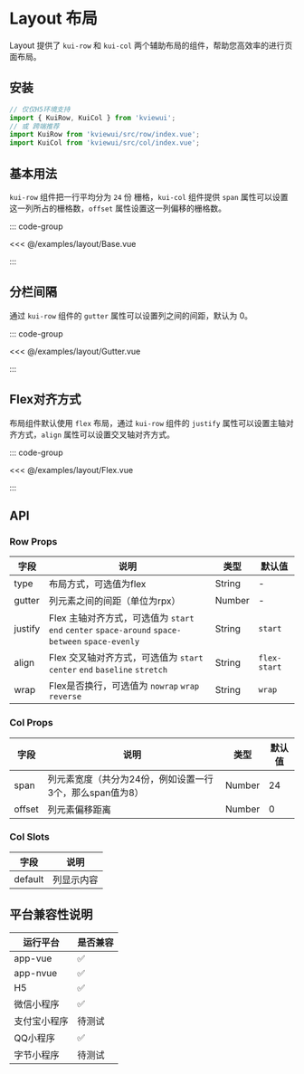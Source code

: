 # Layout 布局

Layout 提供了 `kui-row` 和 `kui-col` 两个辅助布局的组件，帮助您高效率的进行页面布局。

<!--@include: ./tips/introduce.md-->

<TipsIntroduce />

## 安装
```ts
// 仅仅H5环境支持
import { KuiRow, KuiCol } from 'kviewui';
// 或 跨端推荐
import KuiRow from 'kviewui/src/row/index.vue';
import KuiCol from 'kviewui/src/col/index.vue';
```

## 基本用法

`kui-row` 组件把一行平均分为 `24` 份 栅格，`kui-col` 组件提供 `span` 属性可以设置这一列所占的栅格数，`offset` 属性设置这一列偏移的栅格数。

<!-- <show-code com-type="layout" com-show-type="base" /> -->
::: code-group

<<< @/examples/layout/Base.vue

:::

## 分栏间隔

通过 `kui-row` 组件的 `gutter` 属性可以设置列之间的间距，默认为 0。

<!-- <show-code com-type="layout" com-show-type="gutter" /> -->
::: code-group

<<< @/examples/layout/Gutter.vue

:::

## Flex对齐方式

布局组件默认使用 `flex` 布局，通过 `kui-row` 组件的 `justify` 属性可以设置主轴对齐方式，`align` 属性可以设置交叉轴对齐方式。

<!-- <show-code com-type="layout" com-show-type="flex" /> -->
::: code-group

<<< @/examples/layout/Flex.vue

:::

## API

### Row Props

| 字段 | 说明 | 类型 | 默认值
|----- | ----- | ----- | ----- 
| type | 布局方式，可选值为flex | String | -
| gutter | 列元素之间的间距（单位为rpx） | Number | -
| justify | Flex 主轴对齐方式，可选值为 `start` `end` `center` `space-around` `space-between` `space-evenly` | String | `start`
| align | Flex 交叉轴对齐方式，可选值为 `start` `center` `end` `baseline` `stretch` | String | `flex-start`
| wrap | Flex是否换行，可选值为 `nowrap` `wrap` `reverse` | String | `wrap`

### Col Props

| 字段 | 说明 | 类型 | 默认值
|----- | ----- | ----- | ----- 
| span | 列元素宽度（共分为24份，例如设置一行3个，那么span值为8） | Number | 24
| offset | 列元素偏移距离 | Number | 0

### Col Slots

| 字段 | 说明
|----- | -----
| default | 列显示内容


## 平台兼容性说明
| 运行平台 | 是否兼容
| --- | ---
| app-vue | ✅
| app-nvue | ✅
| H5 | ✅
| 微信小程序 | ✅
| 支付宝小程序 | 待测试
| QQ小程序 | ✅
| 字节小程序 | 待测试